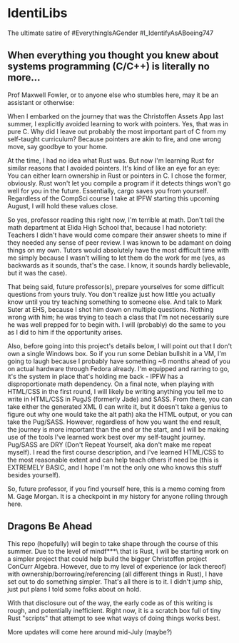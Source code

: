 # IdentiLibs
The ultimate satire of #EverythingIsAGender #I_IdentifyAsABoeing747

## When everything you thought you knew about systems programming (C/C++) is literally no more...
Prof Maxwell Fowler, or to anyone else who stumbles here, may it be an assistant or otherwise:

When I embarked on the journey that was the Christoffen Assets App last summer, I explicitly avoided learning to work with pointers. Yes, that was in pure C. Why did I leave out probably the most important part of C from my self-taught curriculum? Because pointers are akin to fire, and one wrong move, say goodbye to your home. 

At the time, I had no idea what Rust was. But now I'm learning Rust for similar reasons that I avoided pointers. It's kind of like an eye for an eye: You can either learn ownership in Rust or pointers in C. I chose the former, obviously. Rust won't let you compile a program if it detects things won't go well for you in the future. Essentially, cargo saves you from yourself. Regardless of the CompSci course I take at IPFW starting this upcoming August, I will hold these values close. 

So yes, professor reading this right now, I'm terrible at math. Don't tell the math department at Elida High School that, because I had notoriety: Teachers I didn't have would come compare their answer sheets to mine if they needed any sense of peer review. I was known to be adamant on doing things on my own. Tutors would absolutely have the most difficult time with me simply because I wasn't willing to let them do the work for me (yes, as backwards as it sounds, that's the case. I know, it sounds hardly believable, but it was the case). 

That being said, future professor(s), prepare yourselves for some difficult questions from yours truly. You don't realize just how little you actually know until you try teaching something to someone else. And talk to Mark Suter at EHS, because I shot him down on multiple questions. Nothing wrong with him; he was trying to teach a class that I'm not necessarily sure he was well prepped for to begin with. I will (probably) do the same to you as I did to him if the opportunity arises. 

Also, before going into this project's details below, I will point out that I don't own a single Windows box. So if you run some Debian bullshit in a VM, I'm going to laugh because I probably have something ~6 months ahead of you on actual hardware through Fedora already. I'm equipped and rarring to go, it's the system in place that's holding me back - IPFW has a disproportionate math dependency. On a final note, when playing with HTML/CSS in the first round, I will likely be writing anything you tell me to write in HTML/CSS in PugJS (formerly Jade) and SASS. From there, you can take either the generated XML (I can write it, but it doesn't take a genius to figure out why one would take the alt path) aka the HTML output, or you can take the Pug/SASS. However, regardless of how you want the end result, the journey is more important than the end or the start, and I will be making use of the tools I've learned work best over my self-taught journey. Pug/SASS are DRY (Don't Repeat Yourself, aka don't make me repeat myself). I read the first course description, and I've learned HTML/CSS to the most reasonable extent and can help teach others if need be (this is EXTREMELY BASIC, and I hope I'm not the only one who knows this stuff besides yourself). 

So, future professor, if you find yourself here, this is a memo coming from M. Gage Morgan. It is a checkpoint in my history for anyone rolling through here. 

## Dragons Be Ahead
This repo (hopefully) will begin to take shape through the course of this summer. Due to the level of mindf\*\*\*\ that is Rust, I will be starting work on a simpler project that could help build the bigger Christoffen project ConCurr Algebra. However, due to my level of experience (or lack thereof) with ownership/borrowing/referencing (all different things in Rust), I have set out to do something simpler. That's all there is to it. I didn't jump ship, just put plans I told some folks about on hold. 

With that disclosure out of the way, the early code as of this writing is rough, and potentially inefficient. Right now, it is a scratch box full of tiny Rust "scripts" that attempt to see what ways of doing things works best. 

More updates will come here around mid-July (maybe?)
